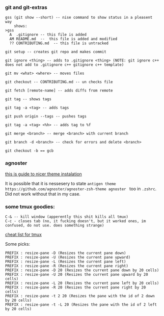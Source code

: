 ### git and git-extras

```
gss (git show --short) -- nise command to show status in a pleasent way
    shows:
>gss              
  A  .gitignore -- this file is added
  AM README.md  --  this file is added and modified
  ?? CONTRIBUTING.md  -- this file is untracked

git setup -- creates git repo and makes commit

git ignore <thing> -- adds to .gitignore <thing> (NOTE: git ignore c++ does not add to .gitignore c++ gitignore с++ template)

git mv <what> <where> -- moves files

git checkout -- CONTRIBUTING.md -- un checks file

git fetch [remote-name] -- adds diffs from remote

git tag -- shows tags

git tag -a <tag> -- adds tags

git push origin --tags -- pushes tags

git tag -a <tag> <%h> -- adds tag to %f

git merge <branch> -- merge <branch> with current branch

git branch -d <branch> -- check for errors and delete <branch>

git checkout -b == gcb

```

### agnoster

[this is guide to nicer theme instalation](https://medium.com/@genealabs/agnoster-theme-on-os-x-391d60effaf6)

It is possible that it is nessesery to state `antigen theme https://github.com/agnoster/agnoster-zsh-theme agnoster
` too in `.zshrc`. Did not work without that in my case.

### some tmux goodies:

```
C-& -- kill window (apperently this shit kills all tmux)
C-c - closes tab (no, it fucking doesn't, but it worked ones, im confused, do not use. does something strange)

```

[cheat list for tmux](https://gist.github.com/MohamedAlaa/2961058)

Some picks:

~~~
PREFIX : resize-pane -D (Resizes the current pane down)
PREFIX : resize-pane -U (Resizes the current pane upward)
PREFIX : resize-pane -L (Resizes the current pane left)
PREFIX : resize-pane -R (Resizes the current pane right)
PREFIX : resize-pane -D 20 (Resizes the current pane down by 20 cells)
PREFIX : resize-pane -U 20 (Resizes the current pane upward by 20 cells)
PREFIX : resize-pane -L 20 (Resizes the current pane left by 20 cells)
PREFIX : resize-pane -R 20 (Resizes the current pane right by 20 cells)
PREFIX : resize-pane -t 2 20 (Resizes the pane with the id of 2 down by 20 cells)
PREFIX : resize-pane -t -L 20 (Resizes the pane with the id of 2 left by 20 cells)
~~~
